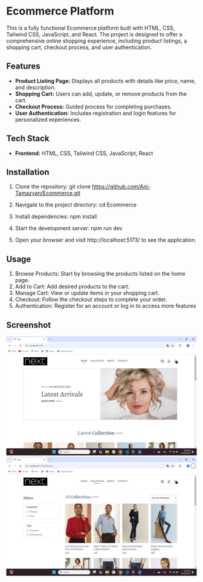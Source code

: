 # Ecommerce Platform


This is a fully functional Ecommerce platform built with HTML, CSS, Tailwind CSS, JavaScript, and React. The project is designed to offer a comprehensive online shopping experience, including product listings, a shopping cart, checkout process, and user authentication.

## Features

- **Product Listing Page:** Displays all products with details like price, name, and description.
- **Shopping Cart:** Users can add, update, or remove products from the cart.
- **Checkout Process:** Guided process for completing purchases.
- **User Authentication:** Includes registration and login features for personalized experiences.

## Tech Stack

- **Frontend:** HTML, CSS, Tailwind CSS, JavaScript, React

## Installation

1. Clone the repository:
   git clone https://github.com/Ani-Tamazyan/Ecommerce.git


2. Navigate to the project directory:
    cd Ecommerce

3. Install dependencies:
    npm install

4. Start the development server:
    npm run dev

5. Open your browser and visit http://localhost:5173/ to see the application.


## Usage
1. Browse Products: Start by browsing the products listed on the home page.
2. Add to Cart: Add desired products to the cart.
3. Manage Cart: View or update items in your shopping cart.
4. Checkout: Follow the checkout steps to complete your order.
5. Authentication: Register for an account or log in to access more features


## Screenshot

![Home Page](./screenshot/homepage.png)
![Product Listing](./screenshot/product_listing.png)


